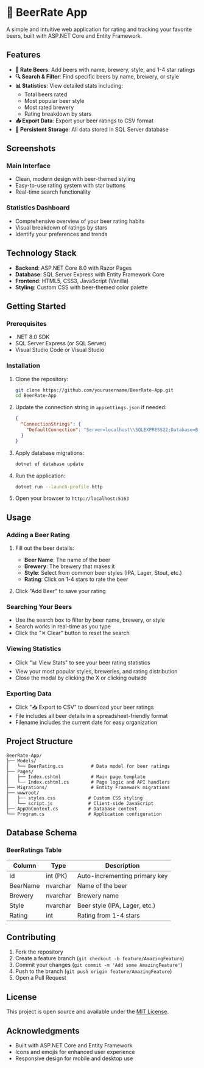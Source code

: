 # 🍺 BeerRate App

A simple and intuitive web application for rating and tracking your favorite beers, built with ASP.NET Core and Entity Framework.

## Features

- **📝 Rate Beers**: Add beers with name, brewery, style, and 1-4 star ratings
- **🔍 Search & Filter**: Find specific beers by name, brewery, or style
- **📊 Statistics**: View detailed stats including:
  - Total beers rated
  - Most popular beer style
  - Most rated brewery
  - Rating breakdown by stars
- **📥 Export Data**: Export your beer ratings to CSV format
- **💾 Persistent Storage**: All data stored in SQL Server database

## Screenshots

### Main Interface
- Clean, modern design with beer-themed styling
- Easy-to-use rating system with star buttons
- Real-time search functionality

### Statistics Dashboard
- Comprehensive overview of your beer rating habits
- Visual breakdown of ratings by stars
- Identify your preferences and trends

## Technology Stack

- **Backend**: ASP.NET Core 8.0 with Razor Pages
- **Database**: SQL Server Express with Entity Framework Core
- **Frontend**: HTML5, CSS3, JavaScript (Vanilla)
- **Styling**: Custom CSS with beer-themed color palette

## Getting Started

### Prerequisites

- .NET 8.0 SDK
- SQL Server Express (or SQL Server)
- Visual Studio Code or Visual Studio

### Installation

1. Clone the repository:
   ```bash
   git clone https://github.com/yourusername/BeerRate-App.git
   cd BeerRate-App
   ```

2. Update the connection string in `appsettings.json` if needed:
   ```json
   {
     "ConnectionStrings": {
       "DefaultConnection": "Server=localhost\\SQLEXPRESS22;Database=BeerRate;Trusted_Connection=true;TrustServerCertificate=True;"
     }
   }
   ```

3. Apply database migrations:
   ```bash
   dotnet ef database update
   ```

4. Run the application:
   ```bash
   dotnet run --launch-profile http
   ```

5. Open your browser to `http://localhost:5163`

## Usage

### Adding a Beer Rating

1. Fill out the beer details:
   - **Beer Name**: The name of the beer
   - **Brewery**: The brewery that makes it
   - **Style**: Select from common beer styles (IPA, Lager, Stout, etc.)
   - **Rating**: Click on 1-4 stars to rate the beer

2. Click "Add Beer" to save your rating

### Searching Your Beers

- Use the search box to filter by beer name, brewery, or style
- Search works in real-time as you type
- Click the "✕ Clear" button to reset the search

### Viewing Statistics

- Click "📊 View Stats" to see your beer rating statistics
- View your most popular styles, breweries, and rating distribution
- Close the modal by clicking the X or clicking outside

### Exporting Data

- Click "📥 Export to CSV" to download your beer ratings
- File includes all beer details in a spreadsheet-friendly format
- Filename includes the current date for easy organization

## Project Structure

```
BeerRate-App/
├── Models/
│   └── BeerRating.cs          # Data model for beer ratings
├── Pages/
│   ├── Index.cshtml           # Main page template
│   └── Index.cshtml.cs        # Page logic and API handlers
├── Migrations/                # Entity Framework migrations
├── wwwroot/
│   ├── styles.css            # Custom CSS styling
│   └── script.js             # Client-side JavaScript
├── AppDbContext.cs           # Database context
└── Program.cs                # Application configuration
```

## Database Schema

### BeerRatings Table

| Column    | Type         | Description                    |
|-----------|--------------|--------------------------------|
| Id        | int (PK)     | Auto-incrementing primary key  |
| BeerName  | nvarchar     | Name of the beer              |
| Brewery   | nvarchar     | Brewery name                  |
| Style     | nvarchar     | Beer style (IPA, Lager, etc.) |
| Rating    | int          | Rating from 1-4 stars         |

## Contributing

1. Fork the repository
2. Create a feature branch (`git checkout -b feature/AmazingFeature`)
3. Commit your changes (`git commit -m 'Add some AmazingFeature'`)
4. Push to the branch (`git push origin feature/AmazingFeature`)
5. Open a Pull Request

## License

This project is open source and available under the [MIT License](LICENSE).

## Acknowledgments

- Built with ASP.NET Core and Entity Framework
- Icons and emojis for enhanced user experience
- Responsive design for mobile and desktop use